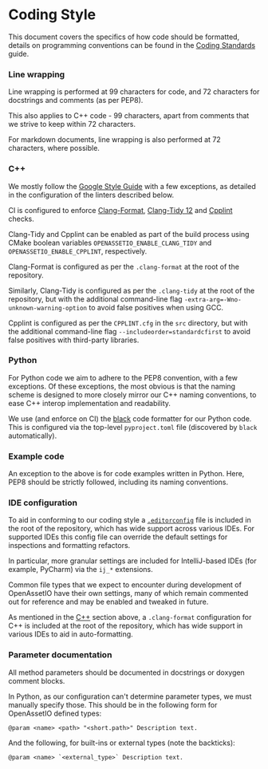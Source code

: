 # Coding Style

This document covers the specifics of how code should be formatted,
details on programming conventions can be found in the
[Coding Standards](CODING_STANDARDS.md) guide.

### Line wrapping

Line wrapping is performed at 99 characters for code, and 72 characters
for docstrings and comments (as per PEP8).

This also applies to C++ code - 99 characters, apart from comments that
we strive to keep within 72 characters.

For markdown documents, line wrapping is also performed at 72
characters, where possible.

### C++

We mostly follow the [Google Style Guide](https://google.github.io/styleguide/cppguide.html)
with a few exceptions, as detailed in the configuration of the linters
described below.

CI is configured to enforce [Clang-Format](https://clang.llvm.org/docs/ClangFormat.html),
[Clang-Tidy 12](https://releases.llvm.org/12.0.0/tools/clang/tools/extra/docs/clang-tidy)
and [Cpplint](https://github.com/cpplint/cpplint) checks.

Clang-Tidy and Cpplint can be enabled as part of the build process using
CMake boolean variables `OPENASSETIO_ENABLE_CLANG_TIDY` and
`OPENASSETIO_ENABLE_CPPLINT`, respectively.

Clang-Format is configured as per the `.clang-format` at the root of the
repository.

Similarly, Clang-Tidy is configured as per the `.clang-tidy`
at the root of the repository, but with the additional command-line flag
`-extra-arg=-Wno-unknown-warning-option` to avoid false positives when
using GCC.

Cpplint is configured as per the `CPPLINT.cfg` in the `src` directory,
but with the additional command-line flag
`--includeorder=standardcfirst` to avoid false positives with
third-party libraries.

### Python

For Python code we aim to adhere to the PEP8 convention, with a few
exceptions. Of these exceptions, the most obvious is that the naming
scheme is designed to more closely mirror our C++ naming conventions,
to ease C++ interop implementation and readability.

We use (and enforce on CI) the [black](https://black.readthedocs.io/en/stable/)
code formatter for our Python code. This is configured via the top-level
`pyproject.toml` file (discovered by `black` automatically).

### Example code

An exception to the above is for code examples written in Python. Here,
PEP8 should be strictly followed, including its naming conventions.

### IDE configuration

To aid in conforming to our coding style a [`.editorconfig`](https://editorconfig.org/)
file is included in the root of the repository, which has wide support
across various IDEs. For supported IDEs this config file can override
the default settings for inspections and formatting refactors.

In particular, more granular settings are included for IntelliJ-based
IDEs (for example, PyCharm) via the `ij_*` extensions.

Common file types that we expect to encounter during development of
OpenAssetIO have their own settings, many of which remain commented out
for reference and may be enabled and tweaked in future.

As mentioned in the [C++](#c) section above, a `.clang-format`
configuration for C++ is included at the root of the repository, which
has wide support in various IDEs to aid in auto-formatting.

### Parameter documentation

All method parameters should be documented in docstrings or doxygen
comment blocks.

In Python, as our configuration can't determine parameter types, we must
manually specify those. This should be in the following form for
OpenAssetIO defined types:

```
@param <name> <path> "<short.path>" Description text.
```

And the following, for built-ins or external types (note the backticks):

```
@param <name> `<external_type>` Description text.
```
